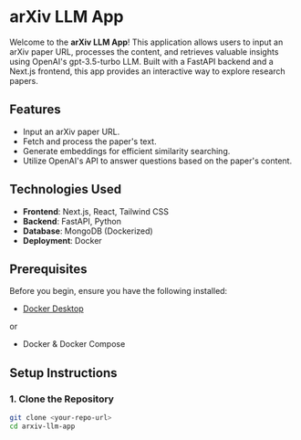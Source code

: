 # arXiv LLM App

Welcome to the **arXiv LLM App**! This application allows users to input an arXiv paper URL, processes the content, and retrieves valuable insights using OpenAI's gpt-3.5-turbo LLM. Built with a FastAPI backend and a Next.js frontend, this app provides an interactive way to explore research papers.

## Features

- Input an arXiv paper URL.
- Fetch and process the paper's text.
- Generate embeddings for efficient similarity searching.
- Utilize OpenAI's API to answer questions based on the paper's content.

## Technologies Used

- **Frontend**: Next.js, React, Tailwind CSS
- **Backend**: FastAPI, Python
- **Database**: MongoDB (Dockerized)
- **Deployment**: Docker

## Prerequisites

Before you begin, ensure you have the following installed:

- [Docker Desktop](https://www.docker.com/products/docker-desktop/)

or 

- Docker & Docker Compose

## Setup Instructions

### 1. Clone the Repository

```bash
git clone <your-repo-url>
cd arxiv-llm-app
